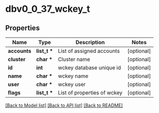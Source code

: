 # dbv0_0_37_wckey_t

## Properties
Name | Type | Description | Notes
------------ | ------------- | ------------- | -------------
**accounts** | **list_t \*** | List of assigned accounts | [optional] 
**cluster** | **char \*** | Cluster name | [optional] 
**id** | **int** | wckey database unique id | [optional] 
**name** | **char \*** | wckey name | [optional] 
**user** | **char \*** | wckey user | [optional] 
**flags** | **list_t \*** | List of properties of wckey | [optional] 

[[Back to Model list]](../README.md#documentation-for-models) [[Back to API list]](../README.md#documentation-for-api-endpoints) [[Back to README]](../README.md)


